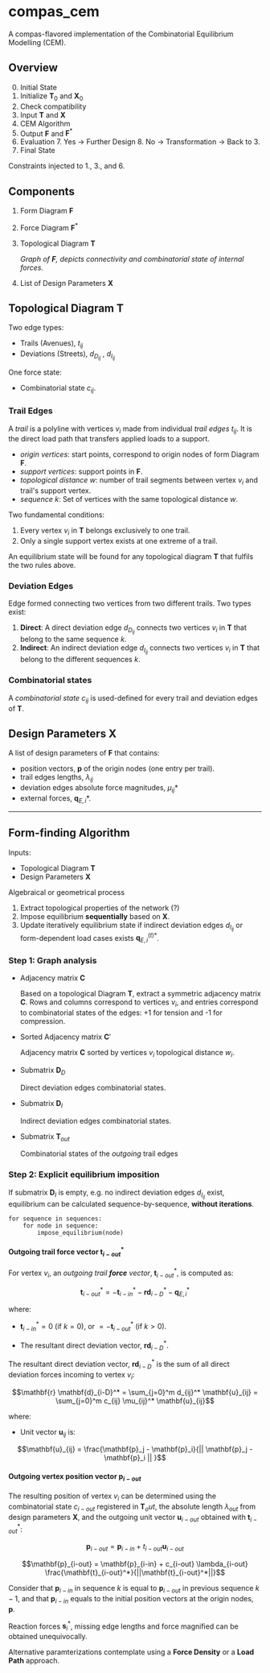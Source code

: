 # compas_cem

A compas-flavored implementation of the Combinatorial Equilibrium Modelling (CEM).

## Overview
0. Initial State
1. Initialize $\mathbf{T}_0$ and $\mathbf{X}_0$
2. Check compatibility
3. Input $\mathbf{T}$ and $\mathbf{X}$
4. CEM Algorithm
5. Output $\mathbf{F}$ and $\mathbf{F}^*$
6. Evaluation
	7. Yes -> Further Design
	8. No -> Transformation -> Back to 3.
9. Final State

Constraints injected to 1., 3., and 6.

## Components

1. Form Diagram $\mathbf{F}$
2. Force Diagram $\mathbf{F}^*$
3. Topological Diagram $\mathbf{T}$

	_Graph of $\mathbf{F}$, depicts connectivity and combinatorial state of internal forces._
4. List of Design Parameters $\mathbf{X}$

## Topological Diagram $\mathbf{T}$

Two edge types:
- Trails (Avenues), $t_{ij}$
- Deviations (Streets), $d_{D_{ij}}$ , $d_{I_{ij}}$ 

One force state:
- Combinatorial state $c_{ij}$.

### Trail Edges
A _trail_ is a polyline with vertices $v_i$ made from individual _trail edges_ $t_{ij}$. It is the direct load path that transfers applied loads to a support.

- _origin vertices_: start points, correspond to origin nodes of form Diagram $\mathbf{F}$.
- _support vertices_: support points in $\mathbf{F}$.
- _topological distance_ $w$: number of trail segments between vertex $v_i$ and trail's support vertex. 
- _sequence_ $k$: Set of vertices with the same topological distance $w$. 

Two fundamental conditions:
1. Every vertex $v_i$ in $\mathbf{T}$ belongs exclusively to one trail.
2. Only a single support vertex exists at one extreme of a trail.

An equilibrium state will be found for any topological diagram $\mathbf{T}$ that fulfils the two rules above.

### Deviation Edges

Edge formed connecting two vertices from two different trails. Two types exist:

1. **Direct**: A direct deviation edge $d_{D_{ij}}$ connects two vertices $v_i$ in $\mathbf{T}$ that belong to the same sequence $k$.
2. **Indirect**: An indirect deviation edge $d_{I_{ij}}$ connects two vertices $v_i$ in $\mathbf{T}$ that belong to the different sequences $k$.

### Combinatorial states

A _combinatorial state_ $c_{ij}$ is used-defined for every trail and deviation edges of $\mathbf{T}$.


## Design Parameters $\mathbf{X}$

A list of design parameters of $\mathbf{F}$ that contains:
- position vectors, $\mathbf{p}$ of the origin nodes (one entry per trail).
- trail edges lengths, $\lambda_{ij}$
- deviation edges absolute force magnitudes, $\mu_{ij}*$
- external forces, $\mathbf{q}_{E, i}*$.

--- 

## Form-finding Algorithm

Inputs: 
-  Topological Diagram $\mathbf{T}$
- Design Parameters $\mathbf{X}$

Algebraical or geometrical process
1. Extract topological properties of the network (?)
2. Impose equilibrium **sequentially** based on $\mathbf{X}$.
3. Update iteratively equilibrium state if indirect deviation edges $d_{I_{ij}}$ or form-dependent load cases exists $\mathbf{q}_{E, i}^{(t)*}$.


### Step 1: Graph analysis

- Adjacency matrix $\mathbf{C}$

	Based on a topological Diagram $\mathbf{T}$, extract a symmetric adjacency matrix $\mathbf{C}$. Rows and columns correspond to vertices $v_i$, and entries correspond to combinatorial states of the edges: +1 for tension and -1 for compression.

- Sorted Adjacency matrix $\mathbf{C}'$

	Adjacency matrix $\mathbf{C}$ sorted by vertices $v_i$ topological distance $w_i$.
	
- Submatrix $\mathbf{D}_D$

	Direct deviation edges combinatorial states.

- Submatrix $\mathbf{D}_I$

	Indirect deviation edges combinatorial states.
	
- Submatrix $\mathbf{T}_{out}$

	Combinatorial states of the **outgoing*‌* trail edges
	
	
### Step 2: Explicit equilibrium imposition

If submatrix $\mathbf{D}_I$ is empty, e.g. no indirect deviation edges $d_{I_{ij}}$ exist, equilibrium can be calculated sequence-by-sequence, **without iterations**.

```
for sequence in sequences:
	for node in sequence:
		impose_equilibrium(node)
```


#### Outgoing trail **force** vector $\mathbf{t}_{i-out}^*$

For vertex $v_i$, an _outgoing trail **force** vector_, $\mathbf{t}_{i-out}^*$, is computed as:

$$\mathbf{t}_{i-out}^* = -\mathbf{t}_{i-in}^* -\mathbf{r} \mathbf{d}_{i-D}^* - \mathbf{q}_{E, i}^*$$

where:

- $\mathbf{t}_{i-in}^* = 0$ (if $k = 0$), or $= -\mathbf{t}_{i-out}^*$ (if $k > 0$).

- The resultant direct deviation vector, $\mathbf{r} \mathbf{d}_{i-D}^*$.


The resultant direct deviation vector, $\mathbf{r} \mathbf{d}_{i-D}^*$ is the sum of all direct deviation forces incoming to vertex $v_i$:

$$\mathbf{r} \mathbf{d}_{i-D}^* = \sum_{j=0}^m d_{ij}^* \mathbf{u}_{ij} = \sum_{j=0}^m c_{ij} \mu_{ij}^* \mathbf{u}_{ij}$$ 

where:

- Unit vector $\mathbf{u}_{ij}$ is:

$$\mathbf{u}_{ij} = \frac{\mathbf{p}_j - \mathbf{p}_i}{|| \mathbf{p}_j - \mathbf{p}_i || }$$


#### Outgoing vertex **position** vector $\mathbf{p}_{i-out}$

The resulting position of vertex $v_i$ can be determined using the combinatorial state $c_{i-out}$ registered in $\mathbf{T}_out$, the absolute length $\lambda_{out}$ from design parameters $\mathbf{X}$, and the outgoing unit vector $\mathbf{u}_{i-out}$ obtained with $\mathbf{t}_{i-out}^*$:

$$\mathbf{p}_{i-out} = \mathbf{p}_{i-in} + t_{i-out} \mathbf{u}_{i-out}$$ 

$$\mathbf{p}_{i-out} = \mathbf{p}_{i-in} + c_{i-out} \lambda_{i-out} \frac{\mathbf{t}_{i-out}^*}{||\mathbf{t}_{i-out}^*||}$$

Consider that $\mathbf{p}_{i-in}$ in sequence $k$ is equal to $\mathbf{p}_{i-out}$ in previous sequence $k-1$, and that $\mathbf{p}_{i-in}$ equals to the initial position vectors at the origin nodes,  $\mathbf{p}$.

Reaction forces $\mathbf{s}_i^*$, missing edge lengths and force magnified can be obtained unequivocally.


Alternative paramterizations contemplate using a **Force Density** or a **Load Path** approach.


	







